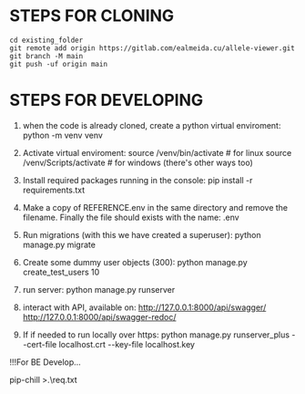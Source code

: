 
# STEPS FOR CLONING 
```
cd existing_folder
git remote add origin https://gitlab.com/ealmeida.cu/allele-viewer.git
git branch -M main
git push -uf origin main
```

# STEPS FOR DEVELOPING
1.  when the code is already cloned, create a python virtual enviroment:
python -m venv venv

2. Activate virtual enviroment:
source /venv/bin/activate # for linux
source /venv/Scripts/activate # for windows (there's other ways too)

3. Install required packages running in the console:
pip install -r requirements.txt

4. Make a copy of REFERENCE.env in the same directory and remove the filename. Finally the file should exists with the name: .env

5. Run migrations (with this we have created a superuser):
python manage.py migrate

6. Create some dummy user objects (300):
python manage.py create_test_users 10

7. run server:
python manage.py runserver

8. interact with API, available on:
http://127.0.0.1:8000/api/swagger/
http://127.0.0.1:8000/api/swagger-redoc/

9. If if needed to run locally over https:
python manage.py runserver_plus --cert-file localhost.crt --key-file localhost.key


!!!For BE Develop...

pip-chill >.\req.txt
